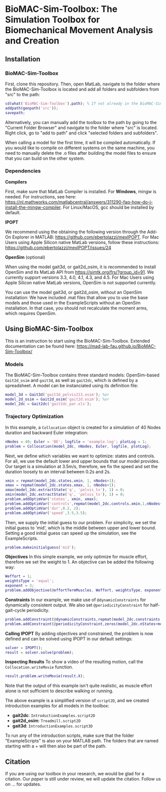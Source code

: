 # BioMAC-Sim-Toolbox: The Simulation Toolbox for Biomechanical Movement Analysis and Creation

## Installation

### BioMAC-Sim-Toolbox

First, clone this repository. Then, open MatLab, navigate to the folder where the BioMAC-Sim-Toolbox is located and add all folders and subfolders from "src" to the path: 
```matlab
cd(what('BioMAC-Sim-Toolbox').path); % If not already in the BioMAC-Sim-Toolbox folder
addpath(genpath('src'));
savepath;
```
Alternatively, you can manually add the toolbox to the path by going to the "Current Folder Browser" and navigate to the folder where "src" is located. Right click, go to "add to path" and click "selected folders and subfolders".

When calling a model for the first time, it will be compiled automatically. If you would like to compile on different systems on the same machine, you need to manually delete the .o files after building the model files to ensure that you can build on the other system.

### Dependencies

**Compilers**

First, make sure that MatLab Compiler is installed. For **Windows**, mingw is needed. For instructions, see here: https://nl.mathworks.com/matlabcentral/answers/311290-faq-how-do-i-install-the-mingw-compiler. For Linux/MacOS, gcc should be installed by default.

**IPOPT**

We recommend using the obtaining the following version through the Add-On Explorer in MATLAB: https://github.com/ebertolazzi/mexIPOPT. For Mac Users using Apple Silicon native MatLab versions, follow these instructions: https://github.com/ebertolazzi/mexIPOPT/issues/24

**OpenSim** (optional)

When using the model gait3d, or gait2d_osim, it is recommended to install OpenSim and its MatLab API from https://simtk.org/frs/?group_id=91. We currently support versions 3.3, 4.0, 4.1, 4.3, and 4.5. For Mac Users using Apple Silicon native MatLab versions, OpenSim is not supported currently. 

You can use the model gait3d, or gait2d_osim, without an OpenSim installation: We have included .mat files that allow you to use the base models and those used in the ExampleScripts without an OpenSim installation. In that case, you should not recalculate the moment arms, which requires OpenSim.

## Using BioMAC-Sim-Toolbox

This is an instruction to start using the BioMAC-Sim-Toolbox. Extended documentation can be found here: https://mad-lab-fau.github.io/BioMAC-Sim-Toolbox/

### Models
The BioMAC-Sim-Toolbox contains three standard models: OpenSim-based `Gait2d_osim` and `gait3d`, as well as `gait2dc`, which is defined by a spreadsheet. A model can be instanciated using its definition file:
```matlab
model_3d = Gait3d('gait3d_pelvis213.osim'); %or
model_2d_osim = Gait2d_osim('gait2d.osim'); %or
model_2dc = Gait2dc('gait2dc_par.xls');
```

### Trajectory Optimization
In this example, a `Collocation` object is created for a simulation of 40 Nodes duration and backward Euler integration:

```matlab
nNodes = 40; Euler = 'BE'; logfile = 'example.log'; plotLog = 1;
problem = Collocation(model_2dc, nNodes, Euler, logfile, plotLog);
```
Next, we define which variables we want to optimize: states and controls. For all, we use the default lower and upper bounds that our model provides. 
Our target is a simulation at 3.5m/s, therefore, we fix the speed and set the duration loosely to an interval between 0.2s and 2s.
```matlab
xmin = repmat(model_2dc.states.xmin, 1, nNodes+1);
xmax = repmat(model_2dc.states.xmax, 1, nNodes+1);
xmax(model_2dc.extractState('q', 'pelvis_tx'), 1) = 0;
xmin(model_2dc.extractState('q', 'pelvis_tx'), 1) = 0; 
problem.addOptimVar('states', xmin, xmax);
problem.addOptimVar('controls',repmat(model_2dc.controls.xmin,1,nNodes+1), repmat(model_2dc.controls.xmax,1,nNodes+1));
problem.addOptimVar('dur',0.2, 2);
problem.addOptimVar('speed',3.5,3.5);
```

Then, we supply the initial guess to our problem. For simplicity, we set the initial guess to 'mid', which is the middle between upper and lower bound. Setting a good initial guess can speed up the simulation, see the ExampleScripts.
```matlab
problem.makeinitialguess('mid'); 
```

**Objectives**
In this simple example, we only optimize for muscle effort, therefore we set the weight to 1. An objective can be added the following way:
```matlab
Weffort = 1;
weightsType = 'equal'; 
exponent = 3; 
problem.addObjective(@effortTermMuscles, Weffort, weightsType, exponent);
```

**Constraints**
In our example, we make use of `@dynamicConstraints` for dynamically consistent output. We also set `@periodicityConstraint` for half-gait-cycle periodicity.
```matlab
problem.addConstraint(@dynamicConstraints,repmat(model_2dc.constraints.fmin,1,nNodes),repmat(model_2dc.constraints.fmax,1,nNodes))
problem.addConstraint(@periodicityConstraint,zeros(model_2dc.nStates+model_2dc.nControls,1),zeros(model_2dc.nStates+model_2dc.nControls,1),1)
```

**Calling IPOPT**
By adding objectives and constrained, the problem is now defined and can be solved using IPOPT in our default settings:
```matlab
solver = IPOPT();
result = solver.solve(problem);
```

**Inspecting Results**
To show a video of the resulting motion, call the `Collocation.writeMovie` function. 
```matlab
result.problem.writeMovie(result.X);
```
Note that the output of this example isn't quite realistic, as muscle effort alone is not sufficient to describe walking or running.

The above example is a simplified version of `script2D`, and we created introduction examples for all models in the toolbox:
- **gait2dc**: `IntroductionExamples.script2D` 
- **gait2d_osim**: `Treadmill.script2D`
- **gait3d**: `IntroductionExamples.script3D`

To run any of the introduction scripts, make sure that the folder "ExampleScripts" is also on your MATLAB path. The folders that are named starting with a + will then also be part of the path.


## Citation

If you are using our toolbox in your research, we would be glad for a citation. Our _paper_ is still under review, we will update the citation. Follow us on ... for updates.

